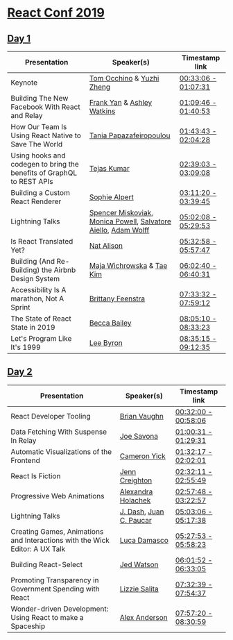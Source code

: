# [React Conf 2019](https://conf.reactjs.org/index.html)

## [Day 1](https://conf.reactjs.org/schedule.html#day1)

Presentation  | Speaker(s) | Timestamp link
------------- | ------------- | -------------
Keynote  | [Tom Occhino](https://twitter.com/tomocchino) & [Yuzhi Zheng](https://twitter.com/yuzhiz) | [00:33:06 - 01:07:31](https://youtu.be/UxoX2faIgDQ?t=1986)
Building The New Facebook With React and Relay  | [Frank Yan](https://twitter.com/frankyan) & [Ashley Watkins](https://twitter.com/catchingash) | [01:09:46 - 01:40:53](https://youtu.be/UxoX2faIgDQ?t=4186)
How Our Team Is Using React Native to Save The World  | [Tania Papazafeiropoulou](https://twitter.com/_Tany_) | [01:43:43 - 02:04:28](https://youtu.be/UxoX2faIgDQ?t=6213)
Using hooks and codegen to bring the benefits of GraphQL to REST APIs  | [Tejas Kumar](https://twitter.com/tejaskumar_) | [02:39:03 - 03:09:08](https://youtu.be/UxoX2faIgDQ?t=9543)
Building a Custom React Renderer  | [Sophie Alpert](https://twitter.com/sophiebits) | [03:11:20 - 03:39:45](https://youtu.be/UxoX2faIgDQ?t=11480)
Lightning Talks  | [Spencer Miskoviak](https://twitter.com/spencerskovy), [Monica Powell](https://twitter.com/waterproofheart), [Salvatore Aiello](https://twitter.com/dested), [Adam Wolff](https://twitter.com/dmwlff) | [05:02:08 - 05:29:53](https://youtu.be/UxoX2faIgDQ?t=18128)
Is React Translated Yet?  | [Nat Alison](https://twitter.com/tesseralis) | [05:32:58 - 05:57:47](https://youtu.be/UxoX2faIgDQ?t=19978)
Building (And Re-Building) the Airbnb Design System  | [Maja Wichrowska](https://twitter.com/majapw) & [Tae Kim](https://twitter.com/taekimjr) | [06:02:40 - 06:40:31](https://youtu.be/UxoX2faIgDQ?t=21760)
Accessibility Is A marathon, Not A Sprint  | [Brittany Feenstra](https://twitter.com/brittanyIRL) | [07:33:32 - 07:59:12](https://youtu.be/UxoX2faIgDQ?t=27212)
The State of React State in 2019 | [Becca Bailey](https://twitter.com/beccaliz) | [08:05:10 - 08:33:23](https://youtu.be/UxoX2faIgDQ?t=29110)
Let's Program Like It's 1999 | [Lee Byron](https://twitter.com/leeb) | [08:35:15 - 09:12:35](https://youtu.be/UxoX2faIgDQ?t=30915)

## [Day 2](https://conf.reactjs.org/schedule.html#day2)

Presentation  | Speaker(s) | Timestamp link
------------- | ------------- | -------------
React Developer Tooling | [Brian Vaughn](https://twitter.com/brian_d_vaughn) | [00:32:00 - 00:58:06](https://youtu.be/JDDxR1a15Yo?t=1920)
Data Fetching With Suspense In Relay | [Joe Savona](https://twitter.com/en_JS) | [01:00:31 - 01:29:31](https://youtu.be/JDDxR1a15Yo?t=3631)
Automatic Visualizations of the Frontend | [Cameron Yick](https://twitter.com/hydrosquall) | [01:32:17 - 02:02:01](https://youtu.be/JDDxR1a15Yo?t=5537)
React Is Fiction | [Jenn Creighton](https://twitter.com/gurlcode) | [02:32:11 - 02:55:49](https://youtu.be/JDDxR1a15Yo?t=9131)
Progressive Web Animations  | [Alexandra Holachek](https://github.com/aholachek) | [02:57:48 - 03:22:57](https://youtu.be/JDDxR1a15Yo?t=10668)
Lightning Talks | [J. Dash](https://twitter.com/therealjdash), [Juan C. Paucar](https://twitter.com/juxncxrlosp) | [05:03:06 - 05:17:38](https://youtu.be/JDDxR1a15Yo?t=18186)
Creating Games, Animations and Interactions with the Wick Editor: A UX Talk | [Luca Damasco](https://twitter.com/Lucapodular) | [05:27:53 - 05:58:23](https://youtu.be/JDDxR1a15Yo?t=19673)
Building React-Select | [Jed Watson](https://twitter.com/JedWatson) | [06:01:52 - 06:33:05](https://youtu.be/JDDxR1a15Yo?t=21712)
Promoting Transparency in Government Spending with React | [Lizzie Salita](https://twitter.com/ebsalita) | [07:32:39 - 07:54:37](https://youtu.be/JDDxR1a15Yo?t=27159)
Wonder-driven Development: Using React to make a Spaceship | [Alex Anderson](https://twitter.com/ralex1993) | [07:57:20 - 08:30:59](https://youtu.be/JDDxR1a15Yo?t=28640)
